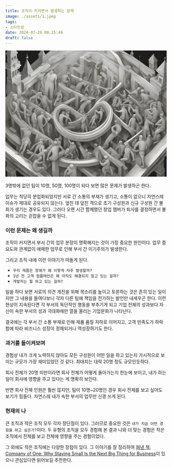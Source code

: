 ```yaml
---
title: 조직이 커지면서 발생하는 문제
image: ./assets/1.jpeg
tags:
- 스타트업
date: 2024-07-26 00:15:49
draft: false
---
```


![hero](./assets/1.jpeg)

3명밖에 없던 팀이 10명, 50명, 100명이 되다 보면 많은 문제가 발생하곤 한다.

업무는 적당히 분업화되었지만 서로 간 소통의 부재가 생기고, 소통이 없으니 자연스레 이슈가 제대로 공유되지 않는다. 엎친 데 덮친 격으로 초기 구성원과 신규 구성원 간 불화가 생기는 경우도 있다. 그러다 오랜 시간 함께했던 창업 멤버가 퇴사를 결정하면서 불화의 고리는 걷잡을 수 없게 된다.

### 이런 문제는 왜 생길까

조직이 커지면서 부서 간의 업무 분장이 명확해지는 것이 가장 중요한 원인이다. 업무 중요도와 관계없이 애매한 업무로 인해 부서 간 이기주의가 발생한다.

그리고 조직 내에 이런 이야기가 떠돌게 된다.

- `우리 제품은 장애가 왜 이렇게 자주 발생할까?`
- `1년 전 고객 컴플레인은 왜 아직도 해결되지 않고 있는 걸까?`
- `개발자는 뭘 하고 있는 걸까?`

일을 하다 보면 서로의 의견 개진을 위해 목소리를 높이고 토론하는 것은 흔히 있는 일이지만 그 내용을 들여다보니 각자 다른 팀에 책임을 전가하는 발언만 내세우곤 한다. 이런 현상이 지속된다면 각 부서의 독단적인 행동을 부추기게 되고 기업 전체의 성과보다 자신이 속한 부서의 성과 극대화에만 열을 올리는 기업문화가 나타난다.

결국에는 각 부서 간 소통 부재로 인해 제품 품질 저하로 이어지고, 고객 만족도가 하락함에 따라 비즈니스 성장이 정체되거나 역성장하기도 한다.

### 과거를 돌이켜보며

경험상 내가 크게 노력하지 않아도 모든 구성원이 어떤 일을 하고 있는지 가시적으로 보이는 규모가 가장 재미있었던 것 같다. 최대치는 대략 20명 정도 규모인듯하다.

회사 전체가 20명 미만이라면 회사 전체가 어떻게 돌아가는지 한눈에 보이고, 내가 하는 일이 회사에 영향을 주고 있다는 게 명확히 보인다.

반면 회사 전체 인원은 훨씬 많지만, 팀이 10명~20명인 경우 회사 전체를 보고 싶어도 보기가 힘들다. 자연스레 내가 속한 부서의 업무만 신경 쓰게 된다.

### 현재의 나

큰 조직과 작은 조직 모두 각자 장단점이 있다. 그러므로 중요한 것은 `내가 지금 어떤 경험을 하고 싶은가?`이다. 두 유형의 조직을 모두 경험해 본 결과 나와 더 맞는 경험은 작은 조직에서 전체를 보고 전체에 영향을 주는 경험이었다.

그 외에도 작은 조직에는 다양한 장점이 있다. 그 이야기를 잘 정리하여 [펴낸 책; Company of One: Why Staying Small Is the Next Big Thing for Business](https://www.amazon.com/Company-One-Staying-Small-Business/dp/1328972356)이 있으니 관심있다면 읽어보길 추천한다.
